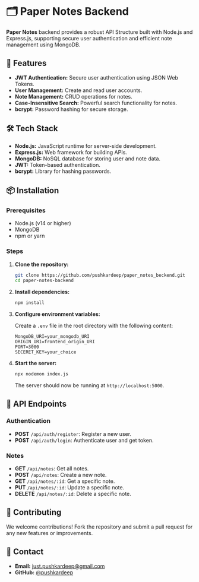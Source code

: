 # 🗂️ Paper Notes Backend

**Paper Notes** backend provides a robust API Structure built with Node.js and Express.js, supporting secure user authentication and efficient note management using MongoDB.

## 🚀 Features

- **JWT Authentication:** Secure user authentication using JSON Web Tokens.
- **User Management:** Create and read user accounts.
- **Note Management:** CRUD operations for notes.
- **Case-Insensitive Search:** Powerful search functionality for notes.
- **bcrypt:** Password hashing for secure storage.

## 🛠️ Tech Stack

- **Node.js:** JavaScript runtime for server-side development.
- **Express.js:** Web framework for building APIs.
- **MongoDB:** NoSQL database for storing user and note data.
- **JWT:** Token-based authentication.
- **bcrypt:** Library for hashing passwords.

## 📦 Installation

### Prerequisites

- Node.js (v14 or higher)
- MongoDB
- npm or yarn

### Steps

1. **Clone the repository:**

    ```bash
    git clone https://github.com/pushkardeep/paper_notes_beckend.git
    cd paper-notes-backend
    ```

2. **Install dependencies:**

    ```bash
    npm install
    ```

3. **Configure environment variables:**

    Create a `.env` file in the root directory with the following content:

    ```env
    MongoDB_URI=your_mongodb_URI
    ORIGIN_URI=frontend_origin_URI
    PORT=3000
    SECERET_KEY=your_choice
    ```

4. **Start the server:**

    ```bash
    npx nodemon index.js
    ```

    The server should now be running at `http://localhost:5000`.

## 📄 API Endpoints

### Authentication

- **POST** `/api/auth/register`: Register a new user.
- **POST** `/api/auth/login`: Authenticate user and get token.

### Notes

- **GET** `/api/notes`: Get all notes.
- **POST** `/api/notes`: Create a new note.
- **GET** `/api/notes/:id`: Get a specific note.
- **PUT** `/api/notes/:id`: Update a specific note.
- **DELETE** `/api/notes/:id`: Delete a specific note.

## 🤝 Contributing

We welcome contributions! Fork the repository and submit a pull request for any new features or improvements.

## 📧 Contact

- **Email:** just.pushkardeep@gmail.com
- **GitHub:** [@pushkardeep](https://github.com/pushkardeep)

